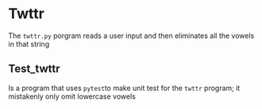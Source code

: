 # Twttr

The `twttr.py` porgram reads a user input and then eliminates all the vowels in that string 

## Test_twttr

Is a program that uses `pytest`to make unit test for the `twttr` program; it mistakenly only omit lowercase vowels